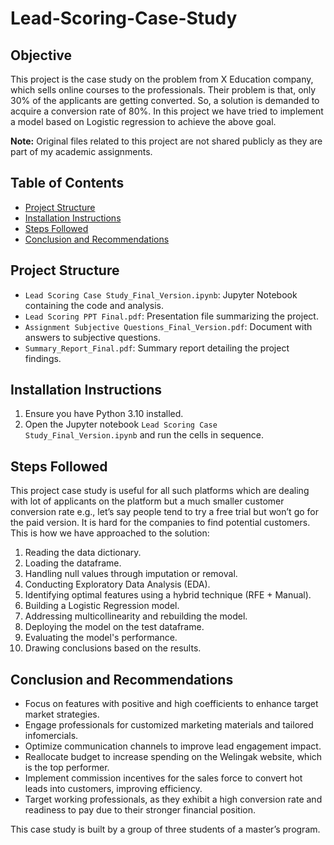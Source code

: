 # Lead-Scoring-Case-Study

## Objective

This project is the case study on the problem from X Education company, which sells online courses to the professionals.
Their problem is that, only 30% of the applicants are getting converted.
So, a solution is demanded to acquire a conversion rate of 80%.
In this project we have tried to implement a model based on Logistic regression to achieve the above goal.

**Note:** Original files related to this project are not shared publicly as they are part of my academic assignments.

## Table of Contents
- [Project Structure](#project-structure)
- [Installation Instructions](#installation-instructions)
- [Steps Followed](#steps-followed)
- [Conclusion and Recommendations](#conclusion-and-recommendations)

## Project Structure
- `Lead Scoring Case Study_Final_Version.ipynb`: Jupyter Notebook containing the code and analysis.
- `Lead Scoring PPT Final.pdf`: Presentation file summarizing the project.
- `Assignment Subjective Questions_Final_Version.pdf`: Document with answers to subjective questions.
- `Summary_Report_Final.pdf`: Summary report detailing the project findings.

## Installation Instructions
1. Ensure you have Python 3.10 installed.
2. Open the Jupyter notebook `Lead Scoring Case Study_Final_Version.ipynb` and run the cells in sequence.

## Steps Followed

This project case study is useful for all such platforms which are dealing with lot of applicants on the platform but a much smaller customer conversion rate e.g., let’s say people tend to try a free trial but won’t go for the paid version. It is hard for the companies to find potential customers.
This is how we have approached to the solution:

1. Reading the data dictionary.
2. Loading the dataframe.
3. Handling null values through imputation or removal.
4. Conducting Exploratory Data Analysis (EDA).
5. Identifying optimal features using a hybrid technique (RFE + Manual).
6. Building a Logistic Regression model.
7. Addressing multicollinearity and rebuilding the model.
8. Deploying the model on the test dataframe.
9. Evaluating the model's performance.
10. Drawing conclusions based on the results.

## Conclusion and Recommendations
- Focus on features with positive and high coefficients to enhance target market strategies.
- Engage professionals for customized marketing materials and tailored infomercials.
- Optimize communication channels to improve lead engagement impact.
- Reallocate budget to increase spending on the Welingak website, which is the top performer.
- Implement commission incentives for the sales force to convert hot leads into customers, improving efficiency.
- Target working professionals, as they exhibit a high conversion rate and readiness to pay due to their stronger financial position.

This case study is built by a group of three students of a master’s program.
